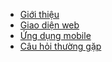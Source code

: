 
- [Giới thiệu ](vi/modules/get-started/)
- [Giao diện web](vi/modules/web-interface/ "Giải pháp giám sát GPS chuyên nghiệp")
- [Ứng dụng mobile](vi/modules/mobile-apps/)
- [Câu hỏi thường gặp](vi/modules/faq/)